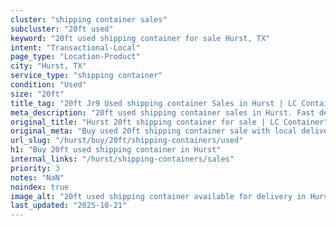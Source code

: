 ```yaml
---
cluster: "shipping container sales"
subcluster: "20ft used"
keyword: "20ft used shipping container for sale Hurst, TX"
intent: "Transactional-Local"
page_type: "Location-Product"
city: "Hurst, TX"
service_type: "shipping container"
condition: "Used"
size: "20ft"
title_tag: "20ft Jr9 Used shipping container Sales in Hurst | LC Container"
meta_description: "20ft used shipping container sales in Hurst. Fast delivery, competitive pricing. Serving shipping containers area. Quote ID: M9H. Call (214) 524-4168 for your free quote today."
original_title: "Hurst 20ft shipping container for sale | LC Container"
original_meta: "Buy used 20ft shipping container sale with local delivery in Hurst, TX. LC Container — local Since 2003. Request a fast quote today."
url_slug: "/hurst/buy/20ft/shipping-containers/used"
h1: "Buy 20ft used shipping container in Hurst"
internal_links: "/hurst/shipping-containers/sales"
priority: 3
notes: "NaN"
noindex: true
image_alt: "20ft used shipping container available for delivery in Hurst"
last_updated: "2025-10-21"
---
```


<!-- TODO: Add unique city/inventory copy, images, and internal links here. -->
